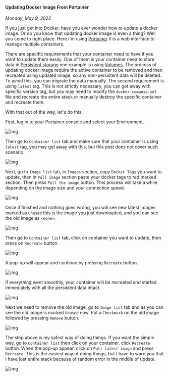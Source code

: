 #### Updating Docker Image From Portainer
_Monday, May 9, 2022_

If you just get into Docker, have you ever wonder how to update a docker image. 
Or do you know that updating docker image is even a thing? Well you come to right 
place. Here I'm using [Portainer](https://www.portainer.io/) it is a web interface 
to manage multiple containers. 

There are specific requirements that your container need to have if you want to 
update them easily. One of them is your container need to store data in 
[Persistent storage](https://docs.docker.com/storage/) one example is using 
[Volumes](https://docs.docker.com/storage/volumes/). The process of updating 
docker image require the active container to be removed and then recreated using 
updated image, so any non-persistent data will be deleted. To avoid this, you can 
migrate the data manually. The second requirement is using `latest` tag. This is not 
strictly necessary, you can get away with specific version tag, but you may need to 
modify the `docker-compose.yml` file and recreate the entire stack or manually destroy 
the specific container and recreate them.

With that out of the way, let's do this.

First, log in to your Portainer console and select your Environment. 
<div class="row">
	<div class="col-sm-3"></div>
	<div class="col-sm-6">
		<div class="img-thumbnail">
			<img class="img-fluid" loading="lazy" src="./posts/2022-05-09-updating-docker-image-from-portainer/01.png" alt="img">
		</div>
	</div>
	<div class="col-sm-3"></div>
</div>

Then go to `Container list` tab and make sure that your container is using `latest` tag, 
you may get away with this, but this post does not cover such scenario.
<div class="row">
	<div class="col-sm-3"></div>
	<div class="col-sm-6">
		<div class="img-thumbnail">
			<img class="img-fluid" loading="lazy" src="./posts/2022-05-09-updating-docker-image-from-portainer/02.png" alt="img">
		</div>
	</div>
	<div class="col-sm-3"></div>
</div>

Next, go to `Image list` tab, in `Images` section, copy `Docker Tags` you want to update, 
then in `Pull image` section paste your docker tags to red marked section. Then press 
`Pull the image` button. This process will take a while depending on the image size and 
your connection speed.
<div class="row">
	<div class="col-sm-3"></div>
	<div class="col-sm-6">
		<div class="img-thumbnail">
			<img class="img-fluid" loading="lazy" src="./posts/2022-05-09-updating-docker-image-from-portainer/03.png" alt="img">
		</div>
	</div>
	<div class="col-sm-3"></div>
</div>

Once it finished and nothing goes wrong, you will see new latest images marked as `Unused` 
this is the image you just downloaded, and you can see the old image as `<none>`.
<div class="row">
	<div class="col-sm-3"></div>
	<div class="col-sm-6">
		<div class="img-thumbnail">
			<img class="img-fluid" loading="lazy" src="./posts/2022-05-09-updating-docker-image-from-portainer/04.png" alt="img">
		</div>
	</div>
	<div class="col-sm-3"></div>
</div>

Then go to `Container list` tab, click on container you want to update, then 
press on `Recreate` button.
<div class="row">
	<div class="col-sm-3"></div>
	<div class="col-sm-6">
		<div class="img-thumbnail">
			<img class="img-fluid" loading="lazy" src="./posts/2022-05-09-updating-docker-image-from-portainer/05.png" alt="img">
		</div>
	</div>
	<div class="col-sm-3"></div>
</div>

A pop-up will appear and continue by pressing `Recreate` button.
<div class="row">
	<div class="col-sm-3"></div>
	<div class="col-sm-6">
		<div class="img-thumbnail">
			<img class="img-fluid" loading="lazy" src="./posts/2022-05-09-updating-docker-image-from-portainer/06.png" alt="img">
		</div>
	</div>
	<div class="col-sm-3"></div>
</div>

If everything went smoothly, your container will be recreated and started 
immediately with all the persistent data intact.
<div class="row">
	<div class="col-sm-3"></div>
	<div class="col-sm-6">
		<div class="img-thumbnail">
			<img class="img-fluid" loading="lazy" src="./posts/2022-05-09-updating-docker-image-from-portainer/07.png" alt="img">
		</div>
	</div>
	<div class="col-sm-3"></div>
</div>

Next we need to remove the old image, go to `Image list` tab 
and as you can see the old image is marked `Unused` now. Put a `Checkmark` 
on the old image followed by pressing `Remove` button.
<div class="row">
	<div class="col-sm-3"></div>
	<div class="col-sm-6">
		<div class="img-thumbnail">
			<img class="img-fluid" loading="lazy" src="./posts/2022-05-09-updating-docker-image-from-portainer/08.png" alt="img">
		</div>
	</div>
	<div class="col-sm-3"></div>
</div>

The step above is my safest way of doing things. If you want the simple way, 
go to `Container list` then click on your container, click `Recreate` button. 
When the pop-up appear, click on `Pull latest image` and press `Recreate`. 
This is the easiest way of doing things, but I have to warn you that I have 
lost entire stack because of random error in the middle of update. 
<div class="row">
	<div class="col-sm-3"></div>
	<div class="col-sm-6">
		<div class="img-thumbnail">
			<img class="img-fluid" loading="lazy" src="./posts/2022-05-09-updating-docker-image-from-portainer/09.png" alt="img">
		</div>
	</div>
	<div class="col-sm-3"></div>
</div>
